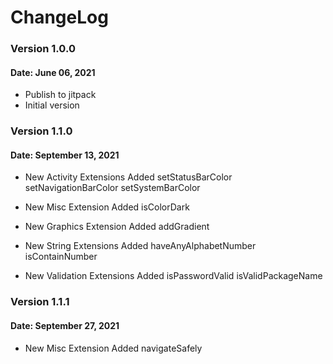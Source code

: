 # ChangeLog

### Version 1.0.0
#### Date: June 06, 2021

- Publish to jitpack
- Initial version

### Version 1.1.0
#### Date: September 13, 2021

- New Activity Extensions Added
    setStatusBarColor
    setNavigationBarColor
    setSystemBarColor

- New Misc Extension Added
    isColorDark

- New Graphics Extension Added
    addGradient

- New String Extensions Added
    haveAnyAlphabetNumber
    isContainNumber

- New Validation Extensions Added
    isPasswordValid
    isValidPackageName

### Version 1.1.1
#### Date: September 27, 2021

- New Misc Extension Added
    navigateSafely